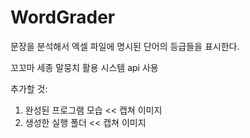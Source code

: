 # WordGrader

문장을 분석해서 엑셀 파일에 명시된 단어의 등급들을 표시한다.  

꼬꼬마 세종 말뭉치 활용 시스템 api 사용  

추가할 것:  

1. 완성된 프로그램 모습 << 캡쳐 이미지
2. 생성한 실행 폴더 << 캡쳐 이미지
